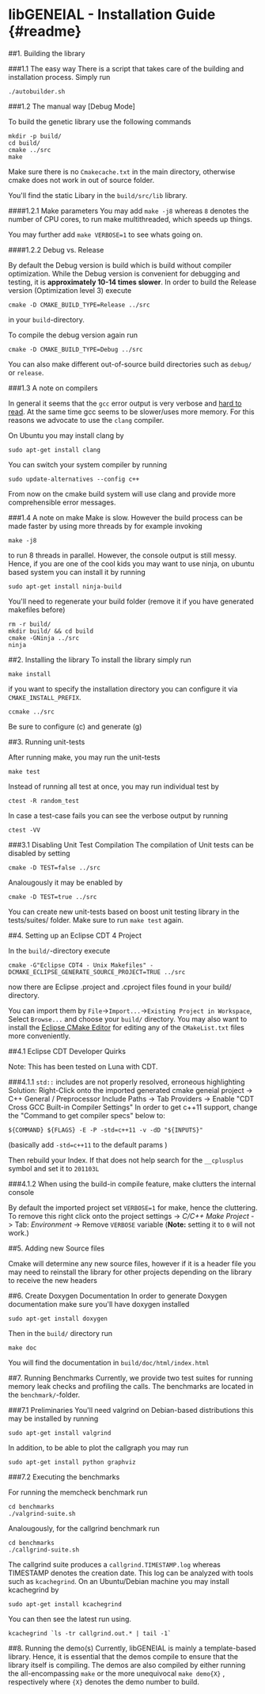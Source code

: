 <!---
This file uses markdown syntax, adhere when fiddling!
http://en.wikipedia.org/wiki/Markdown
-->

libGENEIAL - Installation Guide {#readme}
===============================

##1. Building the library

###1.1 The easy way
There is a script that takes care of the building and installation process.
Simply run

    ./autobuilder.sh 

###1.2 The manual way [Debug Mode]

To build the genetic library use the following commands

    mkdir -p build/
    cd build/
    cmake ../src
    make

Make sure there is no `Cmakecache.txt` in the main directory, otherwise cmake does not work in out of source folder.

You'll find the static Libary in the `build/src/lib` library.

####1.2.1 Make parameters
You may add `make -j8` whereas `8` denotes the number of CPU cores, to run make multithreaded, which speeds up things.

You may further add `make VERBOSE=1` to see whats going on.

####1.2.2 Debug vs. Release

By default the Debug version is build which is build without compiler optimization. While the Debug version is convenient for debugging and testing, it is **approximately 10-14 times slower**. In order to build the Release version (Optimization level 3) execute 

    cmake -D CMAKE_BUILD_TYPE=Release ../src

in your `build`-directory.

To compile the debug version again run

    cmake -D CMAKE_BUILD_TYPE=Debug ../src

You can also make different out-of-source build directories such as `debug/` or `release`.


###1.3 A note on compilers

In general it seems that the `gcc` error output is very verbose and [hard to read](http://clang.llvm.org/diagnostics.html). At the same time gcc seems to be slower/uses more memory.
For this reasons we advocate to use the `clang` compiler.

On Ubuntu you may install clang by 

    sudo apt-get install clang

You can switch your system compiler by running

    sudo update-alternatives --config c++

From now on the cmake build system will use clang and provide more comprehensible error messages.

###1.4 A note on make
Make is slow. However the build process can be made faster by using more threads by for example invoking

    make -j8

to run 8 threads in parallel.
However, the console output is still messy.
Hence, if you are one of the cool kids you may want to use ninja, on ubuntu based system you can install it by running

    sudo apt-get install ninja-build

You'll need to regenerate your build folder (remove it if you have generated makefiles before)

    rm -r build/
    mkdir build/ && cd build
    cmake -GNinja ../src
    ninja 

##2. Installing the library
To install the library simply run

    make install

if you want to specify the installation directory you can configure it via `CMAKE_INSTALL_PREFIX`.
    
    ccmake ../src

Be sure to configure (c) and generate (g) 

##3. Running unit-tests

After running make, you may run the unit-tests

    make test

Instead of running all test at once, you may run individual test by 

    ctest -R random_test

In case a test-case fails you can see the verbose output by running

    ctest -VV

###3.1 Disabling Unit Test Compilation
The compilation of Unit tests can be disabled by setting

    cmake -D TEST=false ../src

Analougously it may be enabled by

    cmake -D TEST=true ../src

You can create new unit-tests based on boost unit testing library in the tests/suites/ folder. Make sure to run `make test` again.


##4. Setting up an Eclipse CDT 4 Project

In the `build/`-directory execute

    cmake -G"Eclipse CDT4 - Unix Makefiles" -DCMAKE_ECLIPSE_GENERATE_SOURCE_PROJECT=TRUE ../src

now there are Eclipse .project and .cproject files found in your build/ directory.

You can import them by `File`->`Import...`->`Existing Project in Workspace`, Select `Browse...` and choose your `build/` directory.
You may also want to install the [Eclipse CMake Editor](http://www.cthing.com/CMakeEd.asp) for editing any of the `CMakeList.txt` 
files more conveniently.

##4.1 Eclipse CDT Developer Quirks 

Note: This has been tested on Luna with CDT.

###4.1.1 `std::` includes are not properly resolved, erroneous highlighting
Solution: Right-Click onto the imported generated cmake geneial project -> C++ General / Preprocessor Include Paths -> Tab Providers -> Enable "CDT Cross GCC Built-in Compiler Settings"
In order to get c++11 support, change the "Command to get compiler specs" below to:
	
	${COMMAND} ${FLAGS} -E -P -std=c++11 -v -dD "${INPUTS}"

(basically add `-std=c++11` to the default params )

Then rebuild your Index. 
If that does not help search for the `__cplusplus` symbol and set it to `201103L`

###4.1.2 When using the build-in compile feature, make clutters the internal console

By default the imported project set `VERBOSE=1` for make, hence the cluttering.
To remove this right click onto the project settings -> *C/C++ Make Project* -> Tab: *Environment* -> Remove `VERBOSE` variable
(**Note:** setting it to `0` will not work.)


##5. Adding new Source files

Cmake will determine any new source files, however if it is a header file you may need to reinstall the library for other 
projects depending on the library to receive the new headers

##6. Create Doxygen Documentation
In order to generate Doxygen documentation make sure you'll have doxygen installed

    sudo apt-get install doxygen

Then in the `build/` directory run

    make doc

You will find the documentation in `build/doc/html/index.html`



##7. Running Benchmarks
Currently, we provide two test suites for running memory leak checks and profiling the calls.
The benchmarks are located in the `benchmark/`-folder.

###7.1 Preliminaries
You'll need valgrind on Debian-based distributions this may be installed by running
    
    sudo apt-get install valgrind

In addition, to be able to plot the callgraph you may run

    sudo apt-get install python graphviz

###7.2 Executing the benchmarks

For running the memcheck benchmark run 

    cd benchmarks
    ./valgrind-suite.sh

Analougously, for the callgrind benchmark run

    cd benchmarks
    ./callgrind-suite.sh

The callgrind suite produces a `callgrind.TIMESTAMP.log` whereas TIMESTAMP denotes the creation date. This log can be analyzed with tools such as `kcachegrind`. 
On an Ubuntu/Debian machine you may install kcachegrind by  

    sudo apt-get install kcachegrind


You can then see  the latest run using.

    kcachegrind `ls -tr callgrind.out.* | tail -1`

    

##8. Running the demo(s)
Currently, libGENEIAL is mainly a template-based library. Hence, it is essential that the demos compile to ensure 
that the library itself is compiling.
The demos are also compiled by either running the all-encompassing `make` or the more unequivocal `make demo{X}` , respectively where `{X}` denotes the demo number to build.






